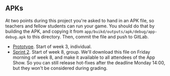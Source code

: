 ## APKs

At two points during this project you're asked to hand in an APK file, so teachers and fellow students can run your game. You should do that by building the APK, and copying it from `app/buikd/outputs/apk/debug/app-debug.apk` to this directory. Then, commit the file and push to GitLab.

- [Prototype](prototype.apk). Start of week 3, individual.
- [Sprint 2](sprint2.apk). Start of week 8, group. We'll download this file on Friday morning of week 8, and make it available to all attendees of the App Show. So you can still release hot-fixes after the deadline Monday 14:00, but they won't be considered during grading.

